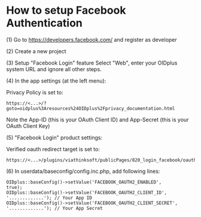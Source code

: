 
How to setup Facebook Authentication
====================================

(1) Go to https://developers.facebook.com/ and register as developer

(2) Create a new project

(3) Setup "Facebook Login" feature
Select "Web", enter your OIDplus system URL and ignore all other steps.

(4) In the app settings (at the left menu):

Privacy Policy is set to:

    https://<...>/?goto=oidplus%3Aresources%24OIDplus%2Fprivacy_documentation.html

Note the App-ID (this is your OAuth Client ID) and App-Secret (this is your OAuth Client Key)

(5) "Facebook Login" product settings:

Verified oauth redirect target is set to:

    https://<...>/plugins/viathinksoft/publicPages/820_login_facebook/oauth.php

(6) In userdata/baseconfig/config.inc.php, add following lines:

	OIDplus::baseConfig()->setValue('FACEBOOK_OAUTH2_ENABLED',       true);
	OIDplus::baseConfig()->setValue('FACEBOOK_OAUTH2_CLIENT_ID',     '.............'); // Your App ID
	OIDplus::baseConfig()->setValue('FACEBOOK_OAUTH2_CLIENT_SECRET', '.............'); // Your App Secret
